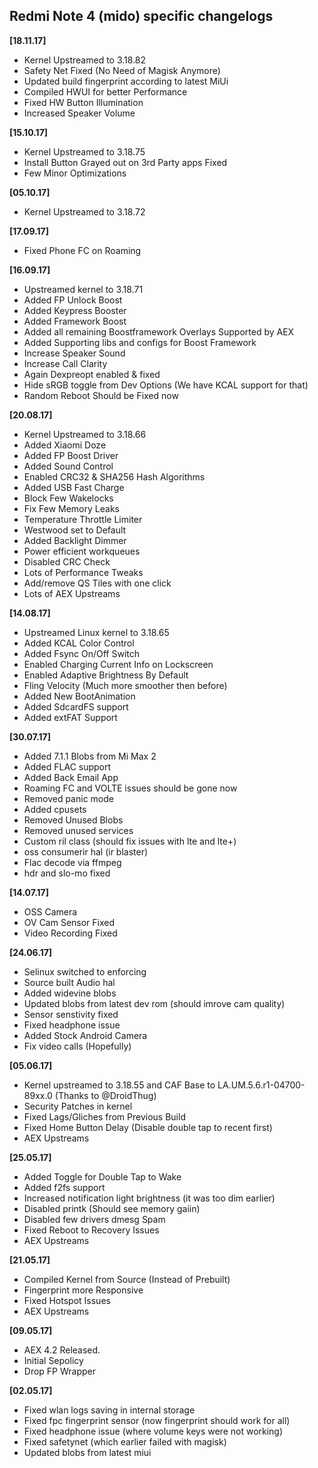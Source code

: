 ## Redmi Note 4 (mido) specific changelogs

**[18.11.17]**

- Kernel Upstreamed to 3.18.82
- Safety Net Fixed (No Need of Magisk Anymore)
- Updated build fingerprint according to latest MiUi
- Compiled HWUI for better Performance
- Fixed HW Button Illumination
- Increased Speaker Volume

**[15.10.17]**

- Kernel Upstreamed to 3.18.75
- Install Button Grayed out on 3rd Party apps Fixed
- Few Minor Optimizations

**[05.10.17]**

- Kernel Upstreamed to 3.18.72

**[17.09.17]**

- Fixed Phone FC on Roaming

**[16.09.17]**

- Upstreamed kernel to 3.18.71
- Added FP Unlock Boost
- Added Keypress Booster
- Added Framework Boost
- Added all remaining Boostframework Overlays Supported by AEX
- Added Supporting libs and configs for Boost Framework
- Increase Speaker Sound
- Increase Call Clarity
- Again Dexpreopt enabled & fixed
- Hide sRGB toggle from Dev Options (We have KCAL support for that)
- Random Reboot Should be Fixed now

**[20.08.17]**

- Kernel Upstreamed to 3.18.66
- Added Xiaomi Doze
- Added FP Boost Driver
- Added Sound Control
- Enabled CRC32 & SHA256 Hash Algorithms
- Added USB Fast Charge
- Block Few Wakelocks
- Fix Few Memory Leaks
- Temperature Throttle Limiter
- Westwood set to Default
- Added Backlight Dimmer
- Power efficient workqueues
- Disabled CRC Check
- Lots of Performance Tweaks
- Add/remove QS Tiles with one click
- Lots of AEX Upstreams

**[14.08.17]**

- Upstreamed Linux kernel to 3.18.65
- Added KCAL Color Control
- Added Fsync On/Off Switch
- Enabled Charging Current Info on Lockscreen
- Enabled Adaptive Brightness By Default
- Fling Velocity (Much more smoother then before)
- Added New BootAnimation
- Added SdcardFS support
- Added extFAT Support

**[30.07.17]**

- Added 7.1.1 Blobs from Mi Max 2
- Added FLAC support
- Added Back Email App
- Roaming FC and VOLTE issues should be gone now
- Removed panic mode
- Added cpusets
- Removed Unused Blobs
- Removed unused services
- Custom ril class (should fix issues with lte and lte+)
- oss consumerir hal (ir blaster)
- Flac decode via ffmpeg
- hdr and slo-mo fixed 

**[14.07.17]**

- OSS Camera
- OV Cam Sensor Fixed
- Video Recording Fixed

**[24.06.17]**

- Selinux switched to enforcing
- Source built Audio hal
- Added widevine blobs
- Updated blobs from latest dev rom (should imrove cam quality)
- Sensor senstivity fixed
- Fixed headphone issue
- Added Stock Android Camera
- Fix video calls (Hopefully)

**[05.06.17]**
- Kernel upstreamed to 3.18.55 and CAF Base to LA.UM.5.6.r1-04700-89xx.0 (Thanks to @DroidThug)
- Security Patches in kernel
- Fixed Lags/Gliches from Previous Build
- Fixed Home Button Delay (Disable double tap to recent first)
- AEX Upstreams

**[25.05.17]**
- Added Toggle for Double Tap to Wake
- Added f2fs support
- Increased notification light brightness (it was too dim earlier)
- Disabled printk (Should see memory gaiin)
- Disabled few drivers dmesg Spam 
- Fixed Reboot to Recovery Issues
- AEX Upstreams

**[21.05.17]**
- Compiled Kernel from Source (Instead of Prebuilt)
- Fingerprint more Responsive
- Fixed Hotspot Issues 
- AEX Upstreams

**[09.05.17]**
- AEX 4.2 Released.
- Initial Sepolicy
- Drop FP Wrapper

**[02.05.17]**
- Fixed wlan logs saving in internal storage
- Fixed fpc fingerprint sensor (now fingerprint should work for all)
- Fixed headphone issue (where volume keys were not working)
- Fixed safetynet (which earlier failed with magisk)
- Updated blobs from latest miui


